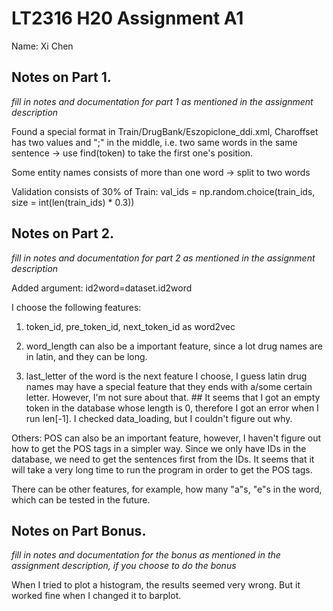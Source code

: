 # LT2316 H20 Assignment A1

Name: Xi Chen


## Notes on Part 1.

*fill in notes and documentation for part 1 as mentioned in the assignment description*

Found a special format in Train/DrugBank/Eszopiclone_ddi.xml, Charoffset has two values and ";" in the middle, i.e. two same words in the same sentence -> use find(token) to take the first one's position.

Some entity names consists of more than one word -> split to two words

Validation consists of 30% of Train:
val_ids = np.random.choice(train_ids, size = int(len(train_ids) * 0.3))


## Notes on Part 2.

*fill in notes and documentation for part 2 as mentioned in the assignment description*

Added argument: id2word=dataset.id2word

I choose the following features:

1. token_id, pre_token_id, next_token_id as word2vec

2. word_length can also be a important feature, since a lot drug names are in latin, and they can be long.  

3. last_letter of the word is the next feature I choose, I guess latin drug names may have a special feature that they ends with a/some certain letter. However, I'm not sure about that. ## It seems that I got an empty token in the database whose length is 0, therefore I got an error when I run len[-1]. I checked data_loading, but I couldn't figure out why. 

Others: POS can also be an important feature, however, I haven't figure out how to get the POS tags in a simpler way. Since we only have IDs in the database, we need to get the sentences first from the IDs. It seems that it will take a very long time to run the program in order to get the POS tags.

There can be other features, for example, how many "a"s, "e"s in the word, which can be tested in the future.

## Notes on Part Bonus.

*fill in notes and documentation for the bonus as mentioned in the assignment description, if you choose to do the bonus*

When I tried to plot a histogram, the results seemed very wrong. But it worked fine when I changed it to barplot.
